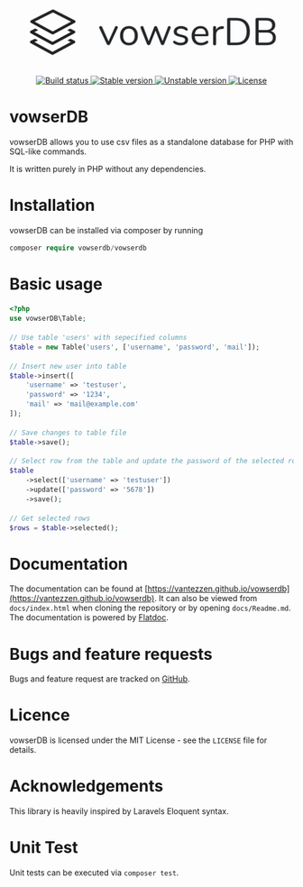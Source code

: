 <p align="center">
    <img src="logo.png">
    <a href="https://packagist.org/packages/vowserdb/vowserdb">
        <img src="https://api.travis-ci.org/vantezzen/vowserdb.svg?branch=master" alt="Build status">
    </a>
    <a href="https://packagist.org/packages/vowserdb/vowserdb">
        <img src="https://poser.pugx.org/vowserdb/vowserdb/v/stable.svg" alt="Stable version">
    </a>
    <a href="https://packagist.org/packages/vowserdb/vowserdb">
        <img src="https://poser.pugx.org/vowserdb/vowserdb/v/unstable.svg" alt="Unstable version">
    </a>
    <a href="https://packagist.org/packages/vowserdb/vowserdb">
        <img src="https://poser.pugx.org/vowserdb/vowserdb/license.svg" alt="License">
    </a>
</p>

# vowserDB
vowserDB allows you to use csv files as a standalone database for PHP with SQL-like commands.

It is written purely in PHP without any dependencies.

# Installation
vowserDB can be installed via composer by running
```php
composer require vowserdb/vowserdb
```

# Basic usage
```php
<?php
use vowserDB\Table;

// Use table 'users' with sepecified columns
$table = new Table('users', ['username', 'password', 'mail']);

// Insert new user into table
$table->insert([
    'username' => 'testuser',
    'password' => '1234',
    'mail' => 'mail@example.com'
]);

// Save changes to table file
$table->save();

// Select row from the table and update the password of the selected rows
$table
    ->select(['username' => 'testuser'])
    ->update(['password' => '5678'])
    ->save();

// Get selected rows
$rows = $table->selected();
```

# Documentation
The documentation can be found at [https://vantezzen.github.io/vowserdb](https://vantezzen.github.io/vowserdb). It can also be viewed from `docs/index.html` when cloning the repository or by opening `docs/Readme.md`. 
The documentation is powered by [Flatdoc](http://ricostacruz.com/flatdoc).

# Bugs and feature requests
Bugs and feature request are tracked on [GitHub](https://github.com/vantezzen/vowserdb/issues).

# Licence
vowserDB is licensed under the MIT License - see the `LICENSE` file for details.

# Acknowledgements
This library is heavily inspired by Laravels Eloquent syntax.

# Unit Test
Unit tests can be executed via `composer test`.
